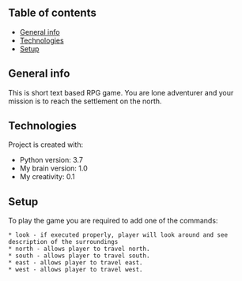 ## Table of contents
* [General info](#general-info)
* [Technologies](#technologies)
* [Setup](#setup)

## General info
This is short text based RPG game. You are lone adventurer and your mission is to reach the settlement on the north.

## Technologies
Project is created with:
* Python version: 3.7
* My brain version: 1.0
* My creativity: 0.1

## Setup
To play the game you are required to add one of the commands:
```
* look - if executed properly, player will look around and see description of the surroundings
* north - allows player to travel north.
* south - allows player to travel south.
* east - allows player to travel east.
* west - allows player to travel west.
```
